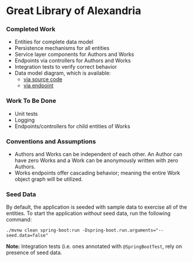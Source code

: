 # Great Library of Alexandria

### Completed Work

* Entities for complete data model
* Persistence mechanisms for all entities
* Service layer components for Authors and Works
* Endpoints via controllers for Authors and Works
* Integration tests to verify correct behavior
* Data model diagram, which is available:
  * [via source code](./src/main/resources/public/catalog.png)
  * [via endpoint](http://localhost:8080/catalog.png)

### Work To Be Done

* Unit tests
* Logging
* Endpoints/controllers for child entities of Works

### Conventions and Assumptions
* Authors and Works can be independent of each other. An Author can have zero Works and a Work can be anonymously written with zero Authors.
* Works endpoints offer cascading behavior; meaning the entire Work object graph will be utilized.

### Seed Data
By default, the application is seeded with sample data to exercise all of the entities.
To start the application _without_ seed data, run the following command:

```shell
./mvnw clean spring-boot:run -Dspring-boot.run.arguments="--seed.data=false"
```

__Note:__ Integration tests (i.e. ones annotated with `@SpringBootTest`, rely on presence of seed data.